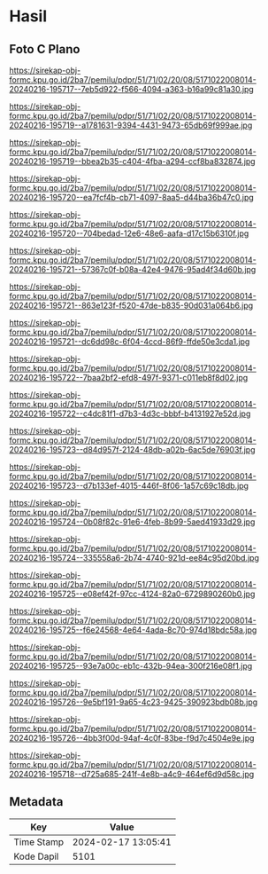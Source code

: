 # Hasil

## Foto C Plano

https://sirekap-obj-formc.kpu.go.id/2ba7/pemilu/pdpr/51/71/02/20/08/5171022008014-20240216-195717--7eb5d922-f566-4094-a363-b16a99c81a30.jpg

https://sirekap-obj-formc.kpu.go.id/2ba7/pemilu/pdpr/51/71/02/20/08/5171022008014-20240216-195719--a1781631-9394-4431-9473-65db69f999ae.jpg

https://sirekap-obj-formc.kpu.go.id/2ba7/pemilu/pdpr/51/71/02/20/08/5171022008014-20240216-195719--bbea2b35-c404-4fba-a294-ccf8ba832874.jpg

https://sirekap-obj-formc.kpu.go.id/2ba7/pemilu/pdpr/51/71/02/20/08/5171022008014-20240216-195720--ea7fcf4b-cb71-4097-8aa5-d44ba36b47c0.jpg

https://sirekap-obj-formc.kpu.go.id/2ba7/pemilu/pdpr/51/71/02/20/08/5171022008014-20240216-195720--704bedad-12e6-48e6-aafa-d17c15b6310f.jpg

https://sirekap-obj-formc.kpu.go.id/2ba7/pemilu/pdpr/51/71/02/20/08/5171022008014-20240216-195721--57367c0f-b08a-42e4-9476-95ad4f34d60b.jpg

https://sirekap-obj-formc.kpu.go.id/2ba7/pemilu/pdpr/51/71/02/20/08/5171022008014-20240216-195721--863e123f-f520-47de-b835-90d031a064b6.jpg

https://sirekap-obj-formc.kpu.go.id/2ba7/pemilu/pdpr/51/71/02/20/08/5171022008014-20240216-195721--dc6dd98c-6f04-4ccd-86f9-ffde50e3cda1.jpg

https://sirekap-obj-formc.kpu.go.id/2ba7/pemilu/pdpr/51/71/02/20/08/5171022008014-20240216-195722--7baa2bf2-efd8-497f-9371-c011eb8f8d02.jpg

https://sirekap-obj-formc.kpu.go.id/2ba7/pemilu/pdpr/51/71/02/20/08/5171022008014-20240216-195722--c4dc81f1-d7b3-4d3c-bbbf-b4131927e52d.jpg

https://sirekap-obj-formc.kpu.go.id/2ba7/pemilu/pdpr/51/71/02/20/08/5171022008014-20240216-195723--d84d957f-2124-48db-a02b-6ac5de76903f.jpg

https://sirekap-obj-formc.kpu.go.id/2ba7/pemilu/pdpr/51/71/02/20/08/5171022008014-20240216-195723--d7b133ef-4015-446f-8f06-1a57c69c18db.jpg

https://sirekap-obj-formc.kpu.go.id/2ba7/pemilu/pdpr/51/71/02/20/08/5171022008014-20240216-195724--0b08f82c-91e6-4feb-8b99-5aed41933d29.jpg

https://sirekap-obj-formc.kpu.go.id/2ba7/pemilu/pdpr/51/71/02/20/08/5171022008014-20240216-195724--335558a6-2b74-4740-921d-ee84c95d20bd.jpg

https://sirekap-obj-formc.kpu.go.id/2ba7/pemilu/pdpr/51/71/02/20/08/5171022008014-20240216-195725--e08ef42f-97cc-4124-82a0-6729890260b0.jpg

https://sirekap-obj-formc.kpu.go.id/2ba7/pemilu/pdpr/51/71/02/20/08/5171022008014-20240216-195725--f6e24568-4e64-4ada-8c70-974d18bdc58a.jpg

https://sirekap-obj-formc.kpu.go.id/2ba7/pemilu/pdpr/51/71/02/20/08/5171022008014-20240216-195725--93e7a00c-eb1c-432b-94ea-300f216e08f1.jpg

https://sirekap-obj-formc.kpu.go.id/2ba7/pemilu/pdpr/51/71/02/20/08/5171022008014-20240216-195726--9e5bf191-9a65-4c23-9425-390923bdb08b.jpg

https://sirekap-obj-formc.kpu.go.id/2ba7/pemilu/pdpr/51/71/02/20/08/5171022008014-20240216-195726--4bb3f00d-94af-4c0f-83be-f9d7c4504e9e.jpg

https://sirekap-obj-formc.kpu.go.id/2ba7/pemilu/pdpr/51/71/02/20/08/5171022008014-20240216-195718--d725a685-241f-4e8b-a4c9-464ef6d9d58c.jpg


## Metadata

| Key        | Value               |
| ---------- | ------------------- |
| Time Stamp | 2024-02-17 13:05:41 |
| Kode Dapil | 5101                |



